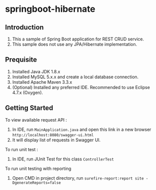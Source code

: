 # springboot-hibernate

## Introduction 
1. This a sample of Spring Boot application for REST CRUD service.
2. This sample does not use any JPA/Hibernate implementation.
## Prequisite 
1. Installed Java JDK 1.8.x
2. Installed MySQL 5.x.x and create a local database connection.
3. Installed Apache Maven 3.3.x
4. (Optional) Installed any preferred IDE. Recommended to use Eclipse 4.7.x (Oxygen).
## Getting Started 
To view available request API :
1. In IDE, run `MainApplication.java` and open this link in a new browser `http://localhost:8080/swagger-ui.html`
2. It will display list of requests in Swagger UI.

To run unit test :
1. In IDE, run JUnit Test for this class `ControllerTest`

To run unit testing with reporting
1. Open CMD in project directory, run `surefire-report:report site -DgenerateReports=false`
